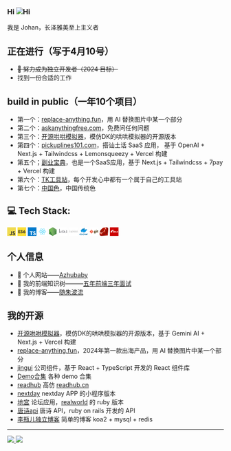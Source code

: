 ### Hi <img src='https://qpluspicture.oss-cn-beijing.aliyuncs.com/6LjjQA/Hi.gif' alt='Hi' width="24"/> 
我是 Johan，长泽雅美至上主义者

## 正在进行（写于4月10号）
- ~~🍉 努力成为独立开发者（2024 目标）~~
- 找到一份合适的工作

## build in public（一年10个项目）
- 第一个：[replace-anything.fun](https://www.replace-anything.fun/)，用 AI 替换图片中某一个部分
- 第二个：[askanythingfree.com](https://askanythingfree.com/)，免费问任何问题
- 第三个：[开源哄哄模拟器](https://hong.azhubaby.com/)，模仿DK的哄哄模拟器的开源版本
- 第四个：[pickuplines101.com](https://pickuplines101.com/)，搭讪土话 SaaS 应用， 基于 OpenAI + Next.js + Tailwindcss + Lemonsqueezy + Vercel 构建
- 第五个；[副业宝典](https://fuye.dev/)，也是一个SaaS应用，基于 Next.js + Tailwindcss + 7pay + Vercel 构建
- 第六个：[TK工具站](https://www.toolskithub.com/)，每个开发心中都有一个属于自己的工具站
- 第七个：[中国色](https://chinese-colors.com/)，中国传统色


## 💻 Tech Stack:

<code><img height="20" src="https://raw.githubusercontent.com/github/explore/80688e429a7d4ef2fca1e82350fe8e3517d3494d/topics/javascript/javascript.png"></code>
<code><img height="20" src="https://raw.githubusercontent.com/github/explore/80688e429a7d4ef2fca1e82350fe8e3517d3494d/topics/es6/es6.png"></code>
<code><img height="20" src="https://raw.githubusercontent.com/github/explore/80688e429a7d4ef2fca1e82350fe8e3517d3494d/topics/typescript/typescript.png"></code>
<code><img height="20" src="https://raw.githubusercontent.com/github/explore/80688e429a7d4ef2fca1e82350fe8e3517d3494d/topics/react/react.png"></code>
<code><img height="20" src="https://raw.githubusercontent.com/github/explore/80688e429a7d4ef2fca1e82350fe8e3517d3494d/topics/nodejs/nodejs.png"></code>
<code><img height="20" src="https://raw.githubusercontent.com/github/explore/80688e429a7d4ef2fca1e82350fe8e3517d3494d/topics/koa/koa.png"></code>
<code><img height="20" src="https://raw.githubusercontent.com/github/explore/80688e429a7d4ef2fca1e82350fe8e3517d3494d/topics/express/express.png"></code>
<code><img height="20" src="https://raw.githubusercontent.com/github/explore/80688e429a7d4ef2fca1e82350fe8e3517d3494d/topics/docker/docker.png"></code>
<code><img height="20" src="https://raw.githubusercontent.com/github/explore/80688e429a7d4ef2fca1e82350fe8e3517d3494d/topics/git/git.png"></code>
<code><img height="20" src="https://raw.githubusercontent.com/github/explore/80688e429a7d4ef2fca1e82350fe8e3517d3494d/topics/ruby/ruby.png"></code>
<code><img height="20" src="https://raw.githubusercontent.com/github/explore/80688e429a7d4ef2fca1e82350fe8e3517d3494d/topics/rails/rails.png"></code>
<!--   <code>![visitors](https://visitor-badge.glitch.me/badge?page_id=johanazhu.johanazhu)</code> -->

## 个人信息
- 🍒 个人网站——[Azhubaby](https://azhubaby.com)
- 🤔 我的前端知识树———[五年前端三年面试](https://github.com/johanazhu/fe)
- 📖 我的博客——[随朱波流](https://blog.azhubaby.com)

## 我的开源
- [开源哄哄模拟器](https://hong.azhubaby.com/)，模仿DK的哄哄模拟器的开源版本，基于 Gemini AI + Next.js + Vercel 构建
- [replace-anything.fun](https://www.replace-anything.fun/)，2024年第一款出海产品，用 AI 替换图片中某一个部分
- [jingui](https://github.com/johanazhu/jingui) 公司组件，基于 React + TypeScript 开发的 React 组件库
- [Demo合集](https://github.com/johanazhu/demo) 各种 demo 合集
- [readhub](https://github.com/johanazhu/readhub) 高仿 [readhub.cn](https://readhub.cn)
- [nextday](https://github.com/johanazhu/nextday101) nextday APP 的小程序版本
- [地宫](https://github.com/johanazhu/underground-palace) 论坛应用，[realworld](https://github.com/gothinkster/realworld) 的 ruby 版本
- [唐诗api](https://github.com/johanazhu/tangpoetry) 唐诗 API，ruby on rails 开发的 API
- [李瓶儿独立博客](https://github.com/johanazhu/lipingerblog) 简单的博客 koa2 + mysql + redis 

--------------------------------------------------------------

<a href="https://github.com/liruifengv#gh-light-mode-only">
  <img src="https://github-readme-stats.vercel.app/api?username=johanazhu&show_icons=true&icon_color=805AD5&text_color=718096&bg_color=ffffff#gh-light-mode-only" />
</a>

<a href="https://github.com/liruifengv#gh-dark-mode-only">
  <img src="https://github-readme-stats.vercel.app/api?username=johanazhu&show_icons=true&theme=vue-dark&border_color=42b973#gh-dark-mode-only" />
</a>

